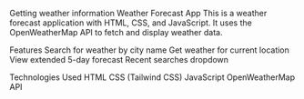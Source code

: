Getting weather information Weather Forecast App This is a weather forecast application with HTML, CSS, and JavaScript. It uses the OpenWeatherMap API to fetch and display weather data.

Features Search for weather by city name Get weather for current location View extended 5-day forecast Recent searches dropdown

Technologies Used HTML CSS (Tailwind CSS) JavaScript OpenWeatherMap API